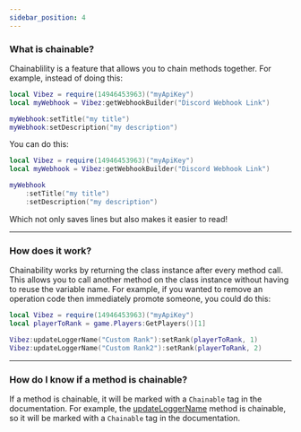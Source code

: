 ```yaml
---
sidebar_position: 4
---
```


### What is chainable?
Chainablility is a feature that allows you to chain methods together. For example, instead of doing this:

```lua
local Vibez = require(14946453963)("myApiKey")
local myWebhook = Vibez:getWebhookBuilder("Discord Webhook Link")

myWebhook:setTitle("my title")
myWebhook:setDescription("my description")
```

You can do this:

```lua
local Vibez = require(14946453963)("myApiKey")
local myWebhook = Vibez:getWebhookBuilder("Discord Webhook Link")

myWebhook
    :setTitle("my title")
    :setDescription("my description")
```

Which not only saves lines but also makes it easier to read!

---

### How does it work?
Chainability works by returning the class instance after every method call. This allows you to call another method on the class instance without having to reuse the variable name. For example, if you wanted to remove an operation code then immediately promote someone, you could do this:

```lua
local Vibez = require(14946453963)("myApiKey")
local playerToRank = game.Players:GetPlayers()[1]

Vibez:updateLoggerName("Custom Rank"):setRank(playerToRank, 1)
Vibez:updateLoggerName("Custom Rank2"):setRank(playerToRank, 2)
```

---

### How do I know if a method is chainable?
If a method is chainable, it will be marked with a `Chainable` tag in the documentation. For example, the [updateLoggerName](/Vibez/api/Vibez#updateLoggerName) method is chainable, so it will be marked with a `Chainable` tag in the documentation.